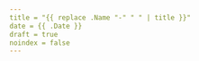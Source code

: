 ```yaml
---
title = "{{ replace .Name "-" " " | title }}"
date = {{ .Date }}
draft = true
noindex = false
---
```

